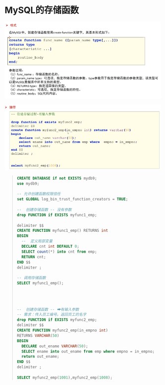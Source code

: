 # MySQL的存储函数 

![](./imgs/存储函数.png)

![](./imgs/存储函数2.png)

> ```sql
> CREATE DATABASE if not EXISTS mydb9;
> use mydb9;
> 
> -- 允许创建函数权限信任 
> set GLOBAL log_bin_trust_function_creators = TRUE;
> 
> --  创建存储函数 -- 没有参数
> drop FUNCTION if EXISTS myfunc1_emp;
> 
> delimiter $$
> CREATE FUNCTION myfunc1_emp() RETURNS int 
> BEGIN
> 	--  定义局部变量
> 	DECLARE cnt int DEFAULT 0;
> 	SELECT count(*) into cnt from emp;
> 	RETURN cnt;
> END $$
> delimiter ;
> 
> -- 调用存储函数 
> SELECT myfunc1_emp();
> 
> 
> 
> 
> --  创建存储函数 -- ➡有输入参数 
> -- 需求：传入员工编号。返回员工的名字
> drop FUNCTION if EXISTS myfunc2_emp;
> delimiter $$
> CREATE FUNCTION myfunc2_emp(in_empno int)
> RETURNS VARCHAR(50)
> BEGIN
> 	DECLARE out_ename VARCHAR(50);
> 	SELECT ename into out_ename from emp where empno = in_empno;
> 	return out_ename;
> END $$
> delimiter ;
> 
> SELECT myfunc2_emp(1001),myfunc2_emp(1008);
> 
> ```
>
> 
